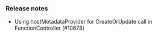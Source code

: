 ### Release notes

<!-- Please add your release notes in the following format:
- My change description (#PR)
-->

- Using hostMetadataProvider for CreateOrUpdate call in FunctionController (#10678)